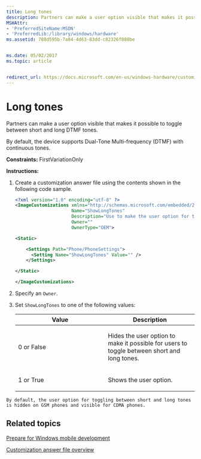 ```yaml
---
title: Long tones
description: Partners can make a user option visible that makes it possible to toggle between short and long DTMF tones.
MSHAttr:
- 'PreferredSiteName:MSDN'
- 'PreferredLib:/library/windows/hardware'
ms.assetid: 788d595b-7a84-4d63-83dd-c82326f880be


ms.date: 05/02/2017
ms.topic: article


redirect_url: https://docs.microsoft.com/en-us/windows-hardware/customize/mobile/mcsf/dtmf-tones
---
```


# Long tones


Partners can make a user option visible that makes it possible to toggle between short and long DTMF tones.

By default, the device supports Dual-Tone Multi-frequency (DTMF) with continuous tones.

<a href="" id="constraints---firstvariationonly"></a>**Constraints:** FirstVariationOnly  

<a href="" id="instructions-"></a>**Instructions:**  
1.  Create a customization answer file using the contents shown in the following code sample.

    ```XML
    <?xml version="1.0" encoding="utf-8" ?>  
    <ImageCustomizations xmlns="http://schemas.microsoft.com/embedded/2004/10/ImageUpdate"  
                         Name="ShowLongTones"  
                         Description="Use to make the user option for toggling between short and long tones visible to users."  
                         Owner=""  
                         OwnerType="OEM"> 

    <Static>

        <Settings Path="Phone/PhoneSettings">  
          <Setting Name="ShowLongTones" Value="" />      
        </Settings>  

    </Static>

    </ImageCustomizations>
    ```

2.  Specify an `Owner`.

3.  Set `ShowLongTones` to one of the following values:

    <table>
    <colgroup>
    <col width="50%" />
    <col width="50%" />
    </colgroup>
    <thead>
    <tr class="header">
    <th>Value</th>
    <th>Description</th>
    </tr>
    </thead>
    <tbody>
    <tr class="odd">
    <td><p>0 or False</p></td>
    <td><p>Hides the user option to make it possible for users to toggle between short and long tones.</p></td>
    </tr>
    <tr class="even">
    <td><p>1 or True</p></td>
    <td><p>Shows the user option.</p></td>
    </tr>
    </tbody>
    </table>



~~~
By default, the user option for toggling between short and long tones is hidden on GSM phones and visible for CDMA phones.
~~~

## Related topics

[Prepare for Windows mobile development](https://docs.microsoft.com/en-us/windows-hardware/manufacture/mobile/preparing-for-windows-mobile-development)

[Customization answer file overview](https://docs.microsoft.com/en-us/windows-hardware/customize/mobile/mcsf/customization-answer-file)
